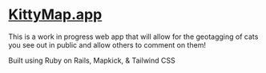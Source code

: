 # [KittyMap.app](https://kittymap.app)

This is a work in progress web app that will allow for the geotagging of cats you see out in public and allow others to comment on them!

Built using Ruby on Rails, Mapkick, & Tailwind CSS
